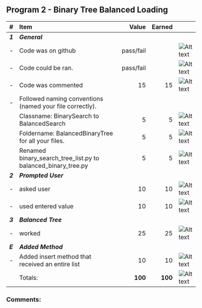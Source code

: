 ## Program 2 - Binary Tree Balanced Loading
| #       | Item                                                                         | Value       | Earned   |                |
|:--------|:-----------------------------------------------------------------------------|------------:|---------:|:---------------|
| ***1*** | ***General***                                                                |             |          |                |
| -       | Code was on github                                                           | pass/fail   |          | ![Alt text][1] |
| -       | Code could be ran.                                                           | pass/fail   |          | ![Alt text][1] |
| -       | Code was commented                                                           |    15       |    15    | ![Alt text][1] |
| -       | Followed naming conventions (named your file correctly).                     |             |          |                |
|         |      Classname: BinarySearch to BalancedSearch                               |    5        |     5    | ![Alt text][1] |
|         |     Foldername: BalancedBinaryTree for all your files.                       |    5        |     5    | ![Alt text][1] |   
|         |     Renamed binary_search_tree_list.py to balanced_binary_tree.py            |    5        |     5    | ![Alt text][1] |
| ***2*** | ***Prompted User***                                                          |             |          |                |
| -       | asked user                                                                   |    10       |    10    | ![Alt text][1] |
| -       | used entered value                                                           |    10       |    10    | ![Alt text][1] |
| ***3*** | ***Balanced Tree***                                                          |             |          |                |
| -       | worked                                                                       |    25       |    25    | ![Alt text][1] |
| ***E*** | ***Added Method***                                                           |             |          |                |
| -       | Added insert method that received an entire list                             |    10       |    10    | ![Alt text][1] |
|         | Totals:                                                                      | **100**     |  **100** | ![Alt text][1] |

### Comments:
```

```

[1]: http://f.cl.ly/items/3E231i211n2E042B1U3K/right.png  "Correct"
[2]: http://f.cl.ly/items/2X473C1Q1F2x3S1E4231/wrong.gif  "Incorrect"
[3]: http://f.cl.ly/items/1A0d2Q1J1N1u0C3g0C1s/null.gif  "Errors"
